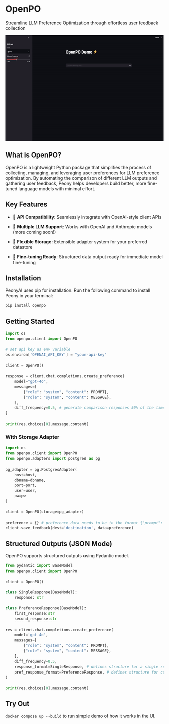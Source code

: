 # OpenPO
Streamline LLM Preference Optimization through effortless user feedback collection

![Demo](./demo/demo.gif)

## What is OpenPO?
OpenPO is a lightweight Python package that simplifies the process of collecting, managing, and leveraging user preferences for LLM preference optimization. By automating the comparison of different LLM outputs and gathering user feedback, Peony helps developers build better, more fine-tuned language models with minimal effort.

## Key Features

- 🤝 **API Compatibility**: Seamlessly integrate with OpenAI-style client APIs

- 🔌 **Multiple LLM Support**: Works with OpenAI and Anthropic models (more coming soon!)

- 💾 **Flexible Storage:** Extensible adapter system for your preferred datastore

- 🎯 **Fine-tuning Ready**: Structured data output ready for immediate model fine-tuning

## Installation
PeonyAI uses pip for installation. Run the following command to install Peony in your terminal:

```bash
pip install openpo
```


## Getting Started
```python
import os
from openpo.client import OpenPO

# set api key as env variable
os.environ['OPENAI_API_KEY'] = "your-api-key"

client = OpenPO()

response = client.chat.completions.create_preference(
    model="gpt-4o",
    messages=[
        {"role": "system", "content": PROMPT},
        {"role": "system", "content": MESSAGE},
    ],
    diff_frequency=0.5, # generate comparison responses 50% of the time
)

print(res.choices[0].message.content)
```

### With Storage Adapter
```python
import os
from openpo.client import OpenPO
from openpo.adapters import postgres as pg

pg_adapter = pg.PostgresAdapter(
    host=host,
    dbname=dbname,
    port=port,
    user=user,
    pw=pw
)

client = OpenPO(storage=pg_adapter)

preference = {} # preference data needs to be in the format {"prompt": ..., "preferred": ..., "rejected": ...}
client.save_feedback(dest='destination', data=preference)
```

## Structured Outputs (JSON Mode)
OpenPO supports structured outputs using Pydantic model.
```python
from pydantic import BaseModel
from openpo.client import OpenPO

client = OpenPO()

class SingleResponse(BaseModel):
    response: str

class PreferenceResponse(BaseModel):
    first_response:str
    second_response:str

res = client.chat.completions.create_preference(
    model='gpt-4o',
    messages=[
        {"role": "system", "content": PROMPT},
        {"role": "system", "content": MESSAGE},
    ],
    diff_frequency=0.5,
    response_format=SingleResponse, # defines structure for a single response
    pref_response_format=PreferenceResponse, # defines structure for comparing responses.
)

print(res.choices[0].message.content)
```


## Try Out
`docker compose up --build` to run simple demo of how it works in the UI.